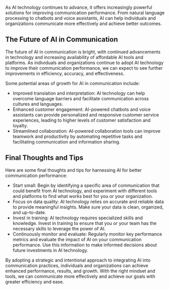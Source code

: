 
As AI technology continues to advance, it offers increasingly powerful solutions for improving communication performance. From natural language processing to chatbots and voice assistants, AI can help individuals and organizations communicate more effectively and achieve better outcomes.

The Future of AI in Communication
---------------------------------

The future of AI in communication is bright, with continued advancements in technology and increasing availability of affordable AI tools and platforms. As individuals and organizations continue to adopt AI technology to improve their communication performance, we can expect to see further improvements in efficiency, accuracy, and effectiveness.

Some potential areas of growth for AI in communication include:

* Improved translation and interpretation: AI technology can help overcome language barriers and facilitate communication across cultures and languages.
* Enhanced customer engagement: AI-powered chatbots and voice assistants can provide personalized and responsive customer service experiences, leading to higher levels of customer satisfaction and loyalty.
* Streamlined collaboration: AI-powered collaboration tools can improve teamwork and productivity by automating repetitive tasks and facilitating communication and information sharing.

Final Thoughts and Tips
-----------------------

Here are some final thoughts and tips for harnessing AI for better communication performance:

* Start small: Begin by identifying a specific area of communication that could benefit from AI technology, and experiment with different tools and platforms to find what works best for you or your organization.
* Focus on data quality: AI technology relies on accurate and reliable data to provide meaningful insights. Make sure your data is clean, organized, and up-to-date.
* Invest in training: AI technology requires specialized skills and knowledge. Invest in training to ensure that you or your team has the necessary skills to leverage the power of AI.
* Continuously monitor and evaluate: Regularly monitor key performance metrics and evaluate the impact of AI on your communication performance. Use this information to make informed decisions about future investments in AI technology.

By adopting a strategic and intentional approach to integrating AI into communication practices, individuals and organizations can achieve enhanced performance, results, and growth. With the right mindset and tools, we can communicate more effectively and achieve our goals with greater efficiency and ease.
